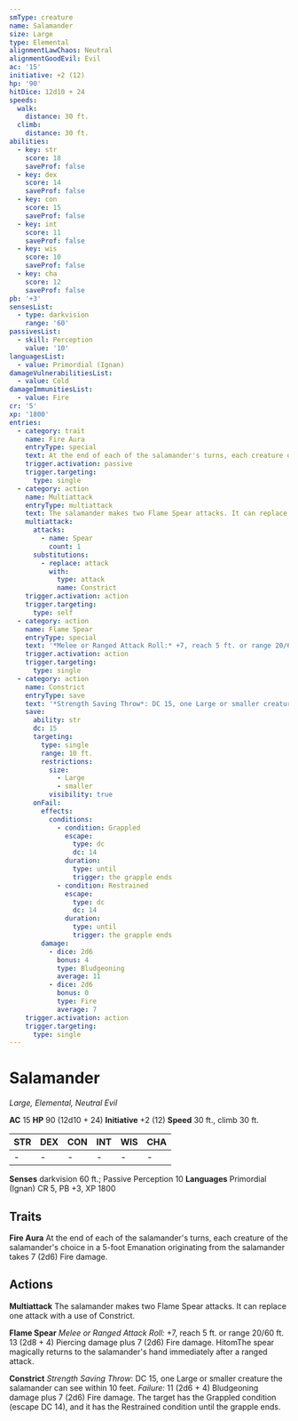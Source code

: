```yaml
---
smType: creature
name: Salamander
size: Large
type: Elemental
alignmentLawChaos: Neutral
alignmentGoodEvil: Evil
ac: '15'
initiative: +2 (12)
hp: '90'
hitDice: 12d10 + 24
speeds:
  walk:
    distance: 30 ft.
  climb:
    distance: 30 ft.
abilities:
  - key: str
    score: 18
    saveProf: false
  - key: dex
    score: 14
    saveProf: false
  - key: con
    score: 15
    saveProf: false
  - key: int
    score: 11
    saveProf: false
  - key: wis
    score: 10
    saveProf: false
  - key: cha
    score: 12
    saveProf: false
pb: '+3'
sensesList:
  - type: darkvision
    range: '60'
passivesList:
  - skill: Perception
    value: '10'
languagesList:
  - value: Primordial (Ignan)
damageVulnerabilitiesList:
  - value: Cold
damageImmunitiesList:
  - value: Fire
cr: '5'
xp: '1800'
entries:
  - category: trait
    name: Fire Aura
    entryType: special
    text: At the end of each of the salamander's turns, each creature of the salamander's choice in a 5-foot Emanation originating from the salamander takes 7 (2d6) Fire damage.
    trigger.activation: passive
    trigger.targeting:
      type: single
  - category: action
    name: Multiattack
    entryType: multiattack
    text: The salamander makes two Flame Spear attacks. It can replace one attack with a use of Constrict.
    multiattack:
      attacks:
        - name: Spear
          count: 1
      substitutions:
        - replace: attack
          with:
            type: attack
            name: Constrict
    trigger.activation: action
    trigger.targeting:
      type: self
  - category: action
    name: Flame Spear
    entryType: special
    text: '*Melee or Ranged Attack Roll:* +7, reach 5 ft. or range 20/60 ft. 13 (2d8 + 4) Piercing damage plus 7 (2d6) Fire damage. HitomThe spear magically returns to the salamander''s hand immediately after a ranged attack.'
    trigger.activation: action
    trigger.targeting:
      type: single
  - category: action
    name: Constrict
    entryType: save
    text: '*Strength Saving Throw*: DC 15, one Large or smaller creature the salamander can see within 10 feet. *Failure:*  11 (2d6 + 4) Bludgeoning damage plus 7 (2d6) Fire damage. The target has the Grappled condition (escape DC 14), and it has the Restrained condition until the grapple ends.'
    save:
      ability: str
      dc: 15
      targeting:
        type: single
        range: 10 ft.
        restrictions:
          size:
            - Large
            - smaller
          visibility: true
      onFail:
        effects:
          conditions:
            - condition: Grappled
              escape:
                type: dc
                dc: 14
              duration:
                type: until
                trigger: the grapple ends
            - condition: Restrained
              escape:
                type: dc
                dc: 14
              duration:
                type: until
                trigger: the grapple ends
        damage:
          - dice: 2d6
            bonus: 4
            type: Bludgeoning
            average: 11
          - dice: 2d6
            bonus: 0
            type: Fire
            average: 7
    trigger.activation: action
    trigger.targeting:
      type: single
---
```


# Salamander
*Large, Elemental, Neutral Evil*

**AC** 15
**HP** 90 (12d10 + 24)
**Initiative** +2 (12)
**Speed** 30 ft., climb 30 ft.

| STR | DEX | CON | INT | WIS | CHA |
| --- | --- | --- | --- | --- | --- |
| - | - | - | - | - | - |

**Senses** darkvision 60 ft.; Passive Perception 10
**Languages** Primordial (Ignan)
CR 5, PB +3, XP 1800

## Traits

**Fire Aura**
At the end of each of the salamander's turns, each creature of the salamander's choice in a 5-foot Emanation originating from the salamander takes 7 (2d6) Fire damage.

## Actions

**Multiattack**
The salamander makes two Flame Spear attacks. It can replace one attack with a use of Constrict.

**Flame Spear**
*Melee or Ranged Attack Roll:* +7, reach 5 ft. or range 20/60 ft. 13 (2d8 + 4) Piercing damage plus 7 (2d6) Fire damage. HitomThe spear magically returns to the salamander's hand immediately after a ranged attack.

**Constrict**
*Strength Saving Throw*: DC 15, one Large or smaller creature the salamander can see within 10 feet. *Failure:*  11 (2d6 + 4) Bludgeoning damage plus 7 (2d6) Fire damage. The target has the Grappled condition (escape DC 14), and it has the Restrained condition until the grapple ends.
